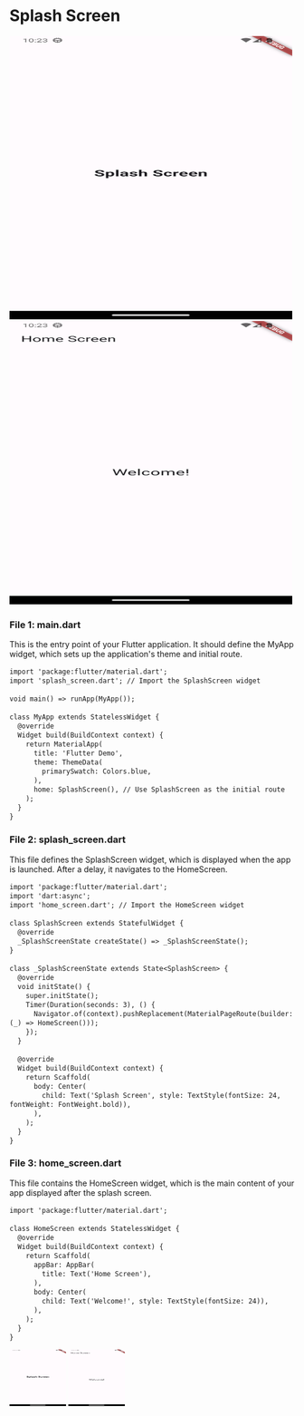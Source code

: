 # Splash Screen
<img src="/Assets/Screenshot_1707670389.png" src="/Assets/Screenshot_1707670395.png" width="500" height="500" alt="Alt text" title="a title">
<img src="/Assets/Screenshot_1707670395.png" width="500" height="500" alt="Alt text" title="a title">

### File 1: main.dart
This is the entry point of your Flutter application. It should define the MyApp widget, which sets up the application's theme and initial route.
```
import 'package:flutter/material.dart';
import 'splash_screen.dart'; // Import the SplashScreen widget

void main() => runApp(MyApp());

class MyApp extends StatelessWidget {
  @override
  Widget build(BuildContext context) {
    return MaterialApp(
      title: 'Flutter Demo',
      theme: ThemeData(
        primarySwatch: Colors.blue,
      ),
      home: SplashScreen(), // Use SplashScreen as the initial route
    );
  }
}
```
### File 2: splash_screen.dart
This file defines the SplashScreen widget, which is displayed when the app is launched. After a delay, it navigates to the HomeScreen.
```
import 'package:flutter/material.dart';
import 'dart:async';
import 'home_screen.dart'; // Import the HomeScreen widget

class SplashScreen extends StatefulWidget {
  @override
  _SplashScreenState createState() => _SplashScreenState();
}

class _SplashScreenState extends State<SplashScreen> {
  @override
  void initState() {
    super.initState();
    Timer(Duration(seconds: 3), () {
      Navigator.of(context).pushReplacement(MaterialPageRoute(builder: (_) => HomeScreen()));
    });
  }

  @override
  Widget build(BuildContext context) {
    return Scaffold(
      body: Center(
        child: Text('Splash Screen', style: TextStyle(fontSize: 24, fontWeight: FontWeight.bold)),
      ),
    );
  }
}
```
### File 3: home_screen.dart
This file contains the HomeScreen widget, which is the main content of your app displayed after the splash screen.
```
import 'package:flutter/material.dart';

class HomeScreen extends StatelessWidget {
  @override
  Widget build(BuildContext context) {
    return Scaffold(
      appBar: AppBar(
        title: Text('Home Screen'),
      ),
      body: Center(
        child: Text('Welcome!', style: TextStyle(fontSize: 24)),
      ),
    );
  }
}
```
<img src="/Assets/Screenshot_1707670389.png" width="100" height="100" alt="Alt text" title="a title">
<img src="/Assets/Screenshot_1707670395.png" width="100" height="100" alt="Alt text" title="a title">

